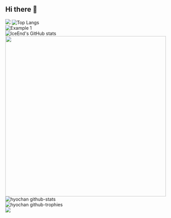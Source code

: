 ## Hi there 👋

<!--
**72-WenCheng/72-WenCheng** is a ✨ _special_ ✨ repository because its `README.md` (this file) appears on your GitHub profile.

Here are some ideas to get you started:

- 🔭 I’m currently working on ...
- 🌱 I’m currently learning ...
- 👯 I’m looking to collaborate on ...
- 🤔 I’m looking for help with ...
- 💬 Ask me about ...
- 📫 How to reach me: ...
- 😄 Pronouns: ...
- ⚡ Fun fact: ...
-->
![](https://github-readme-stats.vercel.app/api?username=72-WenCheng&show_icons=true&theme=transparent)
![Top Langs](https://github-readme-stats.vercel.app/api/top-langs/?username=72-WenCheng&layout=compact&theme=tokyonight)
<br/>
<img src="https://raw.githubusercontent.com/leviarista/github-profile-header-generator/main/social/examples/example-1.png" alt="Example 1" style="max-width: 100%;">
<br/>
![IceEnd's GitHub stats](https://github-immortality.vercel.app/api?username=iceend)
<br/>
<img src="https://user-images.githubusercontent.com/74038190/212750672-2f3f2b50-c84f-4ed8-a60a-849ae69ff9df.gif" width="500">
<br/>
![hyochan github-stats](https://stats.dooboo.io/api/github-stats-advanced?login=hyochan)
<br/>
![hyochan github-trophies](https://stats.dooboo.io/api/github-trophies?login=hyochan)
<br/>
<img src="https://skillicons.dev/icons?i=all">



